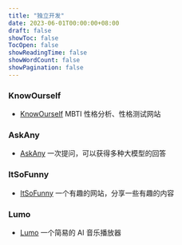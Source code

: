 ```yaml
---
title: "独立开发"
date: 2023-06-01T00:00:00+08:00
draft: false
showToc: false
TocOpen: false
showReadingTime: false
showWordCount: false
showPagination: false
---
```


### KnowOurself

- [KnowOurself](https://www.knowourself.com/) MBTI 性格分析、性格测试网站

### AskAny

- [AskAny](https://www.askany.vip/) 一次提问，可以获得多种大模型的回答

### ItSoFunny

- [ItSoFunny](https://www.itsofunny.com/) 一个有趣的网站，分享一些有趣的内容

### Lumo

- [Lumo](https://www.lumomusic.xyz/) 一个简易的 AI 音乐播放器


